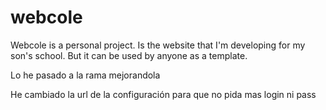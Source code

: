 webcole
=======

Webcole is a personal project. Is the website that I'm developing for my son's school. But it can be used by anyone as a template.

Lo he pasado a la rama mejorandola

He cambiado la url de la configuración para que no pida mas login ni pass